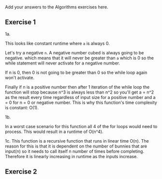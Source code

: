 Add your answers to the Algorithms exercises here.

## Exercise 1
1a. 

This looks like constant runtime where `a` is always 0. 

Let's try a negative `n`. A negative number cubed is always going to be negative. which means that it will never be greater than `a` which is 0 so the while statement will never activate for a negative number. 

If n is 0, then 0 is not going to be greater than 0 so the while loop again won't activate. 

Finally if n is a positive number then after 1 iteration of the while loop the function will stop because n^3 is always less than n^2 so you'll get a = n^2 as the result every time regardless of input size for a positive number and a = 0 for n = 0 or negative number. This is why this function's time complexity is constant: O(1).

1b.

In a worst case scenario for this function all 4 of the for loops would need to process. This would result in a runtime of O(n^4). 

1c. This function is a recursive function that runs in linear time O(n). The reason for this is that it is dependent on the number of bunnies that are input(n) so it needs to call itself n number of times before completing. Therefore it is linearly increasing in runtime as the inputs increase. 

## Exercise 2


